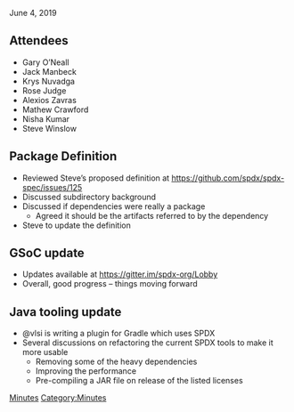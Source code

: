 June 4, 2019

## Attendees

  - Gary O’Neall
  - Jack Manbeck
  - Krys Nuvadga
  - Rose Judge
  - Alexios Zavras
  - Mathew Crawford
  - Nisha Kumar
  - Steve Winslow

## Package Definition

  - Reviewed Steve’s proposed definition at
    <https://github.com/spdx/spdx-spec/issues/125>
  - Discussed subdirectory background
  - Discussed if dependencies were really a package
      - Agreed it should be the artifacts referred to by the dependency
  - Steve to update the definition

## GSoC update

  - Updates available at <https://gitter.im/spdx-org/Lobby>
  - Overall, good progress – things moving forward

## Java tooling update

  - @vlsi is writing a plugin for Gradle which uses SPDX
  - Several discussions on refactoring the current SPDX tools to make it
    more usable
      - Removing some of the heavy dependencies
      - Improving the performance
      - Pre-compiling a JAR file on release of the listed licenses

[Minutes](Category:Technical "wikilink")
[Category:Minutes](Category:Minutes "wikilink")
